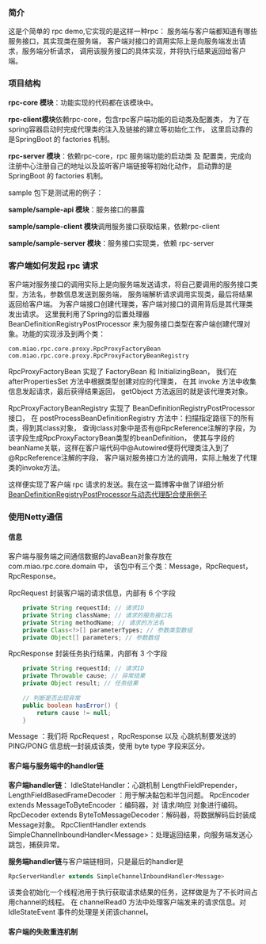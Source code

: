 ### 简介
这是个简单的 rpc demo,它实现的是这样一种rpc：
服务端与客户端都知道有哪些服务接口，其实现类在服务端，
客户端对接口的调用实际上是向服务端发出请求，服务端分析请求，
调用该服务接口的具体实现，并将执行结果返回给客户端。
### 项目结构

**rpc-core 模块**：功能实现的代码都在该模块中。

**rpc-client模块**依赖rpc-core，包含rpc客户端功能的启动类及配置类，
为了在spring容器启动时完成代理类的注入及链接的建立等初始化工作，
这里启动靠的是SpringBoot 的 factories 机制。

**rpc-server 模块**：依赖rpc-core，rpc 服务端功能的启动类 及 配置类，完成向注册中心注册自己的地址以及监听客户端链接等初始化动作，
启动靠的是SpringBoot 的 factories 机制。

sample 包下是测试用的例子：

**sample/sample-api 模块**：服务接口的暴露

**sample/sample-client 模块**调用服务接口获取结果，依赖rpc-client

**sample/sample-server 模块**：服务接口实现类，依赖 rpc-server

### 客户端如何发起 rpc 请求
客户端对服务接口的调用实际上是向服务端发送请求，将自己要调用的服务接口类型，方法名，参数信息发送到服务端，
服务端解析请求调用实现类，最后将结果返回给客户端。
为客户端接口创建代理类，客户端对接口的调用背后是其代理类发出请求。
这里我利用了Spring的后置处理器 BeanDefinitionRegistryPostProcessor 
来为服务接口类型在客户端创建代理对象。功能的实现涉及到两个类：

```
com.miao.rpc.core.proxy.RpcProxyFactoryBean
com.miao.rpc.core.proxy.RpcProxyFactoryBeanRegistry
```
RpcProxyFactoryBean 实现了 FactoryBean 和 InitializingBean，
我们在 afterPropertiesSet 方法中根据类型创建对应的代理类，
在其 invoke 方法中收集信息发起请求，最后获得结果返回，
getObject 方法返回的就是该代理类对象。

RpcProxyFactoryBeanRegistry 实现了 BeanDefinitionRegistryPostProcessor 接口，
在 postProcessBeanDefinitionRegistry 方法中：扫描指定路径下的所有类，得到其class对象，
查询class对象中是否有@RpcReference注解的字段，为该字段生成RpcProxyFactoryBean类型的beanDefinition，
使其与字段的beanName关联，这样在客户端代码中@Autowired便将代理类注入到了@RpcReference注解的字段，
客户端对服务接口方法的调用，实际上触发了代理类的invoke方法。

这样便实现了客户端 rpc 请求的发送。我在这一篇博客中做了详细分析
[BeanDefinitionRegistryPostProcessor与动态代理配合使用例子](https://blog.csdn.net/sinat_34976604/article/details/88785177)

### 使用Netty通信
#### 信息
客户端与服务端之间通信数据的JavaBean对象存放在 com.miao.rpc.core.domain 中，
该包中有三个类：Message，RpcRequest，RpcResponse。

RpcRequest 封装客户端的请求信息，内部有 6 个字段
```java
    private String requestId; // 请求ID
    private String className; // 请求的服务接口名
    private String methodName; // 请求的方法名
    private Class<?>[] parameterTypes; // 参数类型数组
    private Object[] parameters; // 参数数组
```

RpcResponse 封装任务执行结果，内部有 3 个字段
```java
    private String requestId; // 请求ID
    private Throwable cause; // 异常结果
    private Object result; // 任务结果
	
	// 判断是否出现异常
    public boolean hasError() {
        return cause != null;
    }
```
Message ：我们将 RpcRequest ，RpcResponse 以及 心跳机制要发送的 PING/PONG 信息统一封装成该类，使用 byte type 字段来区分。
#### 客户端与服务端中的handler链
**客户端handler链**：
IdleStateHandler：心跳机制
LengthFieldPrepender，LengthFieldBasedFrameDecoder ：用于解决黏包和半包问题。
RpcEncoder extends MessageToByteEncoder ：编码器，对 请求/响应 对象进行编码。
RpcDecoder extends ByteToMessageDecoder：解码器，将数据解码后封装成Message对象。
RpcClientHandler extends SimpleChannelInboundHandler\<Message>：处理返回结果，向服务端发送心跳包，捕获异常。

**服务端handler链**与客户端链相同，只是最后的handler是
```java
RpcServerHandler extends SimpleChannelInboundHandler<Message>
```
该类会初始化一个线程池用于执行获取请求结果的任务，这样做是为了不长时间占用channel的线程。
在 channelRead0 方法中处理客户端发来的请求信息。对 IdleStateEvent 事件的处理是关闭该channel。
#### 客户端的失败重连机制
